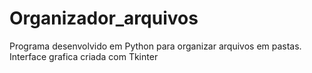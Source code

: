 # Organizador_arquivos
 Programa desenvolvido em Python para organizar arquivos em pastas.
 Interface grafica criada com Tkinter
